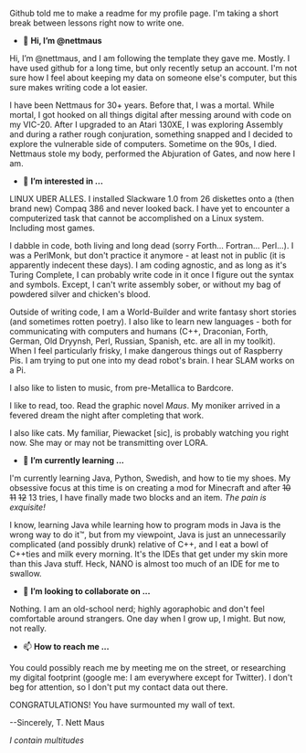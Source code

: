 Github told me to make a readme for my profile page. I'm taking a short break between lessons right now to write one.

- 👋 <b>Hi, I’m @nettmaus</b>

Hi, I’m @nettmaus, and I am following the template they gave me. Mostly. I have used github for a long time, but only recently setup an account. I'm not sure how I feel about keeping my data on someone else's computer, but this sure makes writing code a lot easier.

I have been Nettmaus for 30+ years. Before that, I was a mortal. While mortal, I got hooked on all things digital after messing around with code on my VIC-20. After I upgraded to an Atari 130XE, I was exploring Assembly and during a rather rough conjuration, something snapped and I decided to explore the vulnerable side of computers. Sometime on the 90s, I died. Nettmaus stole my body, performed the Abjuration of Gates, and now here I am.

- 👀 <b>I’m interested in ...</b>

LINUX UBER ALLES. I installed Slackware 1.0 from 26 diskettes onto a (then brand new) Compaq 386 and never looked back. I have yet to encounter a computerized task that cannot be accomplished on a Linux system. Including most games.

I dabble in code, both living and long dead (sorry Forth... Fortran... Perl...). I was a PerlMonk, but don't practice it anymore - at least not in public (it is apparently indecent these days). I am coding agnostic, and as long as it's Turing Complete, I can probably write code in it once I figure out the syntax and symbols. Except, I can't write assembly sober, or without my bag of powdered silver and chicken's blood. 

Outside of writing code, I am a World-Builder and write fantasy short stories (and sometimes rotten poetry). I also like to learn new languages - both for communicating with computers and humans (C++, Draconian, Forth, German, Old Dryynsh, Perl, Russian, Spanish, etc. are all in my toolkit). When I feel particularly frisky, I make dangerous things out of Raspberry Pis. I am trying to put one into my dead robot's brain. I hear SLAM works on a Pi.

I also like to listen to music, from pre-Metallica to Bardcore.

I like to read, too. Read the graphic novel <i>Maus</i>. My moniker arrived in a fevered dream the night after completing that work.

I also like cats. My familiar, Piewacket [sic], is probably watching you right now. She may or may not be transmitting over LORA.

- 🌱 <b>I’m currently learning ...</b>

I'm currently learning Java, Python, Swedish, and how to tie my shoes. My obsessive focus at this time is on creating a mod for Minecraft and after <strike>10</strike> <strike>11</strike> <strike>12</strike> 13 tries, I have finally made two blocks and an item. <i>The pain is exquisite!</i>

I know, learning Java while learning how to program mods in Java is the wrong way to do it™, but from my viewpoint, Java is just an unnecessarily complicated (and possibly drunk) relative of C++, and I eat a bowl of C++ties and milk every morning. It's the IDEs that get under my skin more than this Java stuff. Heck, NANO is almost too much of an IDE for me to swallow.

- 💞️ <b>I’m looking to collaborate on ...</b>

Nothing. I am an old-school nerd; highly agoraphobic and don't feel comfortable around strangers. One day when I grow up, I might. But now, not really.

- 📫 <b>How to reach me ...</b>

You could possibly reach me by meeting me on the street, or researching my digital footprint (google me: I am everywhere except for Twitter). I don't beg for attention, so I don't put my contact data out there.


CONGRATULATIONS! You have surmounted my wall of text. 

--Sincerely,
T. Nett Maus

<i>I contain multitudes</i>
<!---
nettmaus/nettmaus is a ✨ special ✨ repository because its `README.md` (this file) appears on your GitHub profile.
You can click the Preview link to take a look at your changes.
--->
